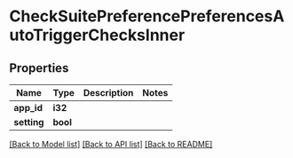 # CheckSuitePreferencePreferencesAutoTriggerChecksInner

## Properties

Name | Type | Description | Notes
------------ | ------------- | ------------- | -------------
**app_id** | **i32** |  | 
**setting** | **bool** |  | 

[[Back to Model list]](../README.md#documentation-for-models) [[Back to API list]](../README.md#documentation-for-api-endpoints) [[Back to README]](../README.md)


